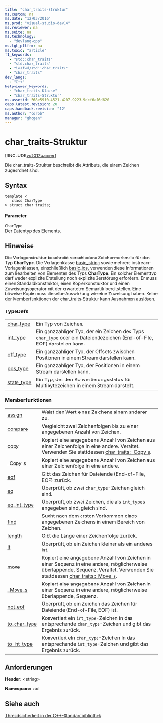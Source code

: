 ```yaml
---
title: "char_traits-Struktur"
ms.custom: na
ms.date: "12/03/2016"
ms.prod: "visual-studio-dev14"
ms.reviewer: na
ms.suite: na
ms.technology: 
  - "devlang-cpp"
ms.tgt_pltfrm: na
ms.topic: "article"
f1_keywords: 
  - "std::char_traits"
  - "std.char_traits"
  - "iosfwd/std::char_traits"
  - "char_traits"
dev_langs: 
  - "C++"
helpviewer_keywords: 
  - "char_traits-Klasse"
  - "char_traits-Struktur"
ms.assetid: 568e59f0-4521-4207-9223-9dcf6a16d620
caps.latest.revision: 20
caps.handback.revision: "12"
ms.author: "corob"
manager: "ghogen"
---
```

# char_traits-Struktur
[!INCLUDE[vs2017banner](../assembler/inline/includes/vs2017banner.md)]

Die char\_traits\-Struktur beschreibt die Attribute, die einem Zeichen zugeordnet sind.  
  
## Syntax  
  
```  
template <  
   class CharType  
> struct char_traits;  
```  
  
#### Parameter  
 `CharType`  
 Der Datentyp des Elements.  
  
## Hinweise  
 Die Vorlagenstruktur beschreibt verschiedene Zeichenmerkmale für den Typ **CharType**.  Die Vorlagenklasse [basic\_string](../standard-library/basic-string-class.md) sowie mehrere iostream\-Vorlagenklassen, einschließlich [basic\_ios](../standard-library/basic-ios-class.md), verwenden diese Informationen zum Bearbeiten von Elementen des Typs **CharType**.  Ein solcher Elementtyp darf weder explizite Erstellung noch explizite Zerstörung erfordern.  Er muss einen Standardkonstruktor, einen Kopierkonstruktor und einen Zuweisungsoperator mit der erwarteten Semantik bereitstellen.  Eine bitweise Kopie muss dieselbe Auswirkung wie eine Zuweisung haben.  Keine der Memberfunktionen der char\_traits\-Struktur kann Ausnahmen auslösen.  
  
### TypeDefs  
  
|||  
|-|-|  
|[char\_type](../Topic/char_traits::char_type.md)|Ein Typ von Zeichen.|  
|[int\_type](../Topic/char_traits::int_type.md)|Ein ganzzahliger Typ, der ein Zeichen des Typs `char_type` oder ein Dateiendezeichen \(End\-of\-File, EOF\) darstellen kann.|  
|[off\_type](../Topic/char_traits::off_type.md)|Ein ganzzahliger Typ, der Offsets zwischen Positionen in einem Stream darstellen kann.|  
|[pos\_type](../Topic/char_traits::pos_type.md)|Ein ganzzahliger Typ, der Positionen in einem Stream darstellen kann.|  
|[state\_type](../Topic/char_traits::state_type.md)|Ein Typ, der den Konvertierungsstatus für Multibytezeichen in einem Stream darstellt.|  
  
### Memberfunktionen  
  
|||  
|-|-|  
|[assign](../Topic/char_traits::assign.md)|Weist den Wert eines Zeichens einem anderen zu.|  
|[compare](../Topic/char_traits::compare.md)|Vergleicht zwei Zeichenfolgen bis zu einer angegebenen Anzahl von Zeichen.|  
|[copy](../Topic/char_traits::copy.md)|Kopiert eine angegebene Anzahl von Zeichen aus einer Zeichenfolge in eine andere.  Veraltet.  Verwenden Sie stattdessen [char\_traits::\_Copy\_s](../Topic/char_traits::_Copy_s.md).|  
|[\_Copy\_s](../Topic/char_traits::_Copy_s.md)|Kopiert eine angegebene Anzahl von Zeichen aus einer Zeichenfolge in eine andere.|  
|[eof](../Topic/char_traits::eof.md)|Gibt das Zeichen für Dateiende \(End\-of\-File, EOF\) zurück.|  
|[eq](../Topic/char_traits::eq.md)|Überprüft, ob zwei `char_type`\-Zeichen gleich sind.|  
|[eq\_int\_type](../Topic/char_traits::eq_int_type.md)|Überprüft, ob zwei Zeichen, die als `int_type`s angegeben sind, gleich sind.|  
|[find](../Topic/char_traits::find.md)|Sucht nach dem ersten Vorkommen eines angegebenen Zeichens in einem Bereich von Zeichen.|  
|[length](../Topic/char_traits::length.md)|Gibt die Länge einer Zeichenfolge zurück.|  
|[lt](../Topic/char_traits::lt.md)|Überprüft, ob ein Zeichen kleiner als ein anderes ist.|  
|[move](../Topic/char_traits::move.md)|Kopiert eine angegebene Anzahl von Zeichen in einer Sequenz in eine andere, möglicherweise überlappende, Sequenz.  Veraltet.  Verwenden Sie stattdessen [char\_traits::\_Move\_s](../Topic/char_traits::_Move_s.md).|  
|[\_Move\_s](../Topic/char_traits::_Move_s.md)|Kopiert eine angegebene Anzahl von Zeichen in einer Sequenz in eine andere, möglicherweise überlappende, Sequenz.|  
|[not\_eof](../Topic/char_traits::not_eof.md)|Überprüft, ob ein Zeichen das Zeichen für Dateiende \(End\-of\-File, EOF\) ist.|  
|[to\_char\_type](../Topic/char_traits::to_char_type.md)|Konvertiert ein `int_type`\-Zeichen in das entsprechende `char_type`\-Zeichen und gibt das Ergebnis zurück.|  
|[to\_int\_type](../Topic/char_traits::to_int_type.md)|Konvertiert ein `char_type`\-Zeichen in das entsprechende `int_type`\-Zeichen und gibt das Ergebnis zurück.|  
  
## Anforderungen  
 **Header:** \<string\>  
  
 **Namespace:** std  
  
## Siehe auch  
 [Threadsicherheit in der C\+\+\-Standardbibliothek](../standard-library/thread-safety-in-the-cpp-standard-library.md)